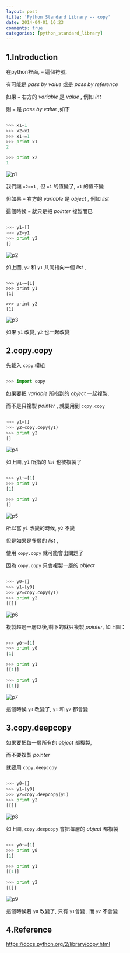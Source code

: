 ```yaml
---
layout: post
title: 'Python Standard Library -- copy'
date: 2014-04-01 16:23
comments: true
categories: [python_standard_library]
---
```



## 1.Introduction


在python裡面, `=` 這個符號,

有可能是 *pass by value* 或是 *pass by reference*

如果 `=` 右方的 *variable* 是 *value* , 例如 *int*

則 `=` 是 *pass by value* ,如下



```python

>>> x1=1
>>> x2=x1
>>> x1+=1
>>> print x1
2

>>> print x2
1

```


![p1](/images/pic/pic_00001.tiff)

<!--more-->


我們讓 `x2=x1` , 但 `x1` 的值變了, `x1` 的值不變


但如果  `=` 右方的 *variable* 是 *object* , 例如 *list*

這個時候 `=` 就只是把 *pointer* 複製而已



```python

>>> y1=[]
>>> y2=y1
>>> print y2
[]

```


![p2](/images/pic/pic_00002.tiff)


如上圖, `y2` 和 `y1` 共同指向一個 *list* , 




```

>>> y1+=[1]
>>> print y1
[1]

>>> print y2
[1]

```


![p3](/images/pic/pic_00003.tiff)



如果 `y1` 改變, `y2` 也一起改變


## 2.copy.copy


先載入 `copy` 模組



```python

>>> import copy

```


如果要把 *variable* 所指到的 *object* 一起複製, 

而不是只複製 *pointer* , 就要用到 `copy.copy`




```python

>>> y1=[]
>>> y2=copy.copy(y1)
>>> print y2
[]

```


![p4](/images/pic/pic_00004.tiff)


如上圖, `y1` 所指的 *list* 也被複製了



```python

>>> y1+=[1]
>>> print y1
[1]

>>> print y2
[]

```


![p5](/images/pic/pic_00005.tiff)


所以當 `y1` 改變的時候, `y2` 不變



但是如果是多層的 *list* ,

使用 `copy.copy` 就可能會出問題了

因為 `copy.copy` 只會複製一層的 *object*




```python

>>> y0=[]
>>> y1=[y0]
>>> y2=copy.copy(y1)
>>> print y2
[[]]

```


![p6](/images/pic/pic_00006.tiff)


複製超過一層以後,剩下的就只複製 *pointer*, 如上圖：




```python

>>> y0+=[1]
>>> print y0
[1]

>>> print y1
[[1]]

>>> print y2
[[1]]

```


![p7](/images/pic/pic_00007.tiff)


這個時候 `y0` 改變了, `y1` 和 `y2` 都會變



## 3.copy.deepcopy


如果要把每一層所有的 *object* 都複製,

而不要複製 *pointer*

就要用 `copy.deepcopy`



```python

>>> y0=[]
>>> y1=[y0]
>>> y2=copy.deepcopy(y1)
>>> print y2
[[]]

```


![p8](/images/pic/pic_00008.tiff)


如上圖, `copy.deepcopy` 會把每層的 *object* 都複製



```python

>>> y0+=[1]
>>> print y0
[1]

>>> print y1
[[1]]

>>> print y2
[[]]

```


![p9](/images/pic/pic_00009.tiff)


這個時候若 `y0` 改變了, 只有 `y1`會變 , 而 `y2` 不會變



## 4.Reference

https://docs.python.org/2/library/copy.html